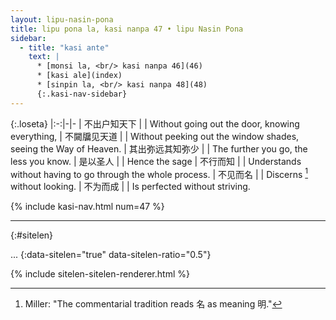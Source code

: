 ```yaml
---
layout: lipu-nasin-pona
title: lipu pona la, kasi nanpa 47 • lipu Nasin Pona
sidebar:
  - title: "kasi ante"
    text: |
      * [monsi la, <br/> kasi nanpa 46](46)
      * [kasi ale](index)
      * [sinpin la, <br/> kasi nanpa 48](48)
      {:.kasi-nav-sidebar}
---
```


{:.loseta}
|:-:|-|-
| 不出户知天下 |  | Without going out the door, knowing everything,
| 不闚牖见天道 |  | Without peeking out the window shades, seeing the Way of Heaven.
| 其出弥远<wbr/>其知弥少 |  | The further you go, the less you know.
| 是以圣人 |  | Hence the sage
| 不行而知 |  | Understands without having to go through the whole process.
| 不见而名 |  | Discerns [^1] without looking.
| 不为而成 |  | Is perfected without striving.

[^1]: Miller: "The commentarial tradition reads 名 as meaning 明."

{% include kasi-nav.html num=47 %}

-------
{:#sitelen}

...
{:data-sitelen="true" data-sitelen-ratio="0.5"}

{% include sitelen-sitelen-renderer.html %}
